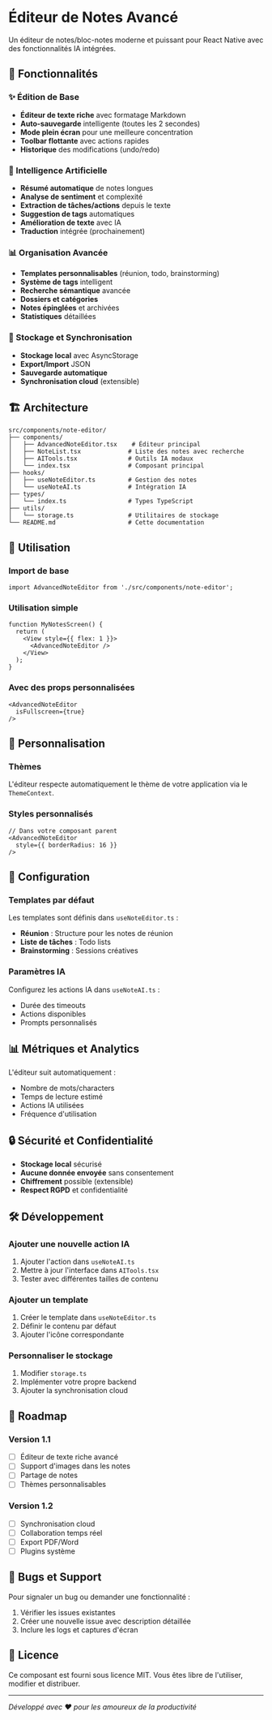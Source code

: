 # Éditeur de Notes Avancé

Un éditeur de notes/bloc-notes moderne et puissant pour React Native avec des fonctionnalités IA intégrées.

## 🚀 Fonctionnalités

### ✨ Édition de Base
- **Éditeur de texte riche** avec formatage Markdown
- **Auto-sauvegarde** intelligente (toutes les 2 secondes)
- **Mode plein écran** pour une meilleure concentration
- **Toolbar flottante** avec actions rapides
- **Historique** des modifications (undo/redo)

### 🤖 Intelligence Artificielle
- **Résumé automatique** de notes longues
- **Analyse de sentiment** et complexité
- **Extraction de tâches/actions** depuis le texte
- **Suggestion de tags** automatiques
- **Amélioration de texte** avec IA
- **Traduction** intégrée (prochainement)

### 📊 Organisation Avancée
- **Templates personnalisables** (réunion, todo, brainstorming)
- **Système de tags** intelligent
- **Recherche sémantique** avancée
- **Dossiers et catégories**
- **Notes épinglées** et archivées
- **Statistiques** détaillées

### 💾 Stockage et Synchronisation
- **Stockage local** avec AsyncStorage
- **Export/Import** JSON
- **Sauvegarde automatique**
- **Synchronisation cloud** (extensible)

## 🏗️ Architecture

```
src/components/note-editor/
├── components/
│   ├── AdvancedNoteEditor.tsx    # Éditeur principal
│   ├── NoteList.tsx             # Liste des notes avec recherche
│   ├── AITools.tsx              # Outils IA modaux
│   └── index.tsx                # Composant principal
├── hooks/
│   ├── useNoteEditor.ts         # Gestion des notes
│   └── useNoteAI.ts             # Intégration IA
├── types/
│   └── index.ts                 # Types TypeScript
├── utils/
│   └── storage.ts               # Utilitaires de stockage
└── README.md                    # Cette documentation
```

## 📱 Utilisation

### Import de base
```tsx
import AdvancedNoteEditor from './src/components/note-editor';
```

### Utilisation simple
```tsx
function MyNotesScreen() {
  return (
    <View style={{ flex: 1 }}>
      <AdvancedNoteEditor />
    </View>
  );
}
```

### Avec des props personnalisées
```tsx
<AdvancedNoteEditor
  isFullscreen={true}
/>
```

## 🎨 Personnalisation

### Thèmes
L'éditeur respecte automatiquement le thème de votre application via le `ThemeContext`.

### Styles personnalisés
```tsx
// Dans votre composant parent
<AdvancedNoteEditor
  style={{ borderRadius: 16 }}
/>
```

## 🔧 Configuration

### Templates par défaut
Les templates sont définis dans `useNoteEditor.ts` :
- **Réunion** : Structure pour les notes de réunion
- **Liste de tâches** : Todo lists
- **Brainstorming** : Sessions créatives

### Paramètres IA
Configurez les actions IA dans `useNoteAI.ts` :
- Durée des timeouts
- Actions disponibles
- Prompts personnalisés

## 📊 Métriques et Analytics

L'éditeur suit automatiquement :
- Nombre de mots/characters
- Temps de lecture estimé
- Actions IA utilisées
- Fréquence d'utilisation

## 🔒 Sécurité et Confidentialité

- **Stockage local** sécurisé
- **Aucune donnée envoyée** sans consentement
- **Chiffrement** possible (extensible)
- **Respect RGPD** et confidentialité

## 🛠️ Développement

### Ajouter une nouvelle action IA
1. Ajouter l'action dans `useNoteAI.ts`
2. Mettre à jour l'interface dans `AITools.tsx`
3. Tester avec différentes tailles de contenu

### Ajouter un template
1. Créer le template dans `useNoteEditor.ts`
2. Définir le contenu par défaut
3. Ajouter l'icône correspondante

### Personnaliser le stockage
1. Modifier `storage.ts`
2. Implémenter votre propre backend
3. Ajouter la synchronisation cloud

## 🔮 Roadmap

### Version 1.1
- [ ] Éditeur de texte riche avancé
- [ ] Support d'images dans les notes
- [ ] Partage de notes
- [ ] Thèmes personnalisables

### Version 1.2
- [ ] Synchronisation cloud
- [ ] Collaboration temps réel
- [ ] Export PDF/Word
- [ ] Plugins système

## 🐛 Bugs et Support

Pour signaler un bug ou demander une fonctionnalité :
1. Vérifier les issues existantes
2. Créer une nouvelle issue avec description détaillée
3. Inclure les logs et captures d'écran

## 📄 Licence

Ce composant est fourni sous licence MIT. Vous êtes libre de l'utiliser, modifier et distribuer.

---

*Développé avec ❤️ pour les amoureux de la productivité*
